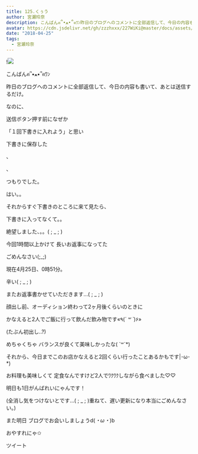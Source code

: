 ```yaml
---
title: 125.くぅう
author: 宮瀬玲奈
description: こんばんฅ՞•ﻌ•՞ฅﾜﾝ昨日のブログへのコメントに全部返信して、今日の内容も書いて、あとは送信するだけ。なのに、送信ボタン押す前になぜか「１回下書きに入れよう」と思...
avatar: https://cdn.jsdelivr.net/gh/zzzhxxx/227WiKi@master/docs/assets/photo/avatar/reina.jpg
date: "2018-04-25"
tags:
  - 宮瀬玲奈
---
```


!![](https://cdn.jsdelivr.net/gh/zzzhxxx/227WiKi-image@master/blog-image/reina-2018-04-25_1.jpg)




こんばんฅ՞•ﻌ•՞ฅﾜﾝ






昨日のブログへのコメントに全部返信して、今日の内容も書いて、あとは送信するだけ。


なのに、





送信ボタン押す前になぜか

「１回下書きに入れよう」と思い

下書きに保存した

、


、



つもりでした。




はい。。





それからすぐ下書きのところに来て見たら、







下書きに入ってなくて。。








絶望しました、。。( ; _ ; )


















今回1時間以上かけて
長いお返事になってた









ごめんなさい(;_;)





現在4月25日、0時51分。


















辛い( ; _ ; )














またお返事書かせていただきます...( ; _ ; )


















顔出し前、オーディション終わって2ヶ月後くらいのときに

かなえると2人でご飯に行って飲んだ飲み物です«٩(*´ ꒳ `*)۶»

(たぶん初出し..?)



めちゃくちゃ
バランスが良くて美味しかったな( ´꒳`*)






それから、今日までこのお店かなえると2回くらい行ったことあるかもです|･ω･*)



お料理も美味しくて
定食なんですけど2人でﾜｸﾜｸしながら食べました♡♡















明日も1日がんばれいにゃんです！




(全消し気をつけないとです...( ; _ ; )重ねて、遅い更新になり本当にごめんなさい。)





また明日
ブログでお会いしましょうd(*・ω・*)b

おやすれにゃ✩


ツイート



